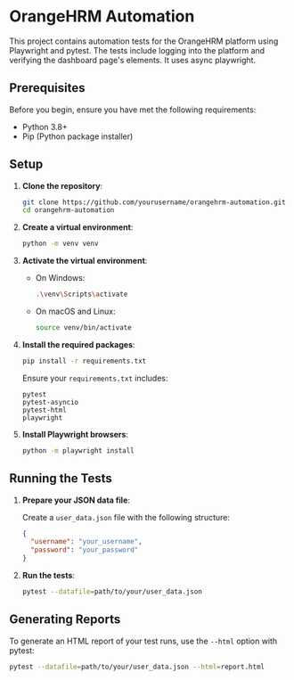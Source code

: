 # OrangeHRM Automation

This project contains automation tests for the OrangeHRM platform using Playwright and pytest. The tests include logging into the platform and verifying the dashboard page's elements.
It uses async playwright.
## Prerequisites

Before you begin, ensure you have met the following requirements:

- Python 3.8+
- Pip (Python package installer)

## Setup

1. **Clone the repository**:

    ```sh
    git clone https://github.com/yourusername/orangehrm-automation.git
    cd orangehrm-automation
    ```

2. **Create a virtual environment**:

    ```sh
    python -m venv venv
    ```

3. **Activate the virtual environment**:

    - On Windows:

      ```sh
      .\venv\Scripts\activate
      ```

    - On macOS and Linux:

      ```sh
      source venv/bin/activate
      ```

4. **Install the required packages**:

    ```sh
    pip install -r requirements.txt
    ```

    Ensure your `requirements.txt` includes:

    ```plaintext
    pytest
    pytest-asyncio
    pytest-html
    playwright
    ```

5. **Install Playwright browsers**:

    ```sh
    python -m playwright install
    ```

## Running the Tests

1. **Prepare your JSON data file**:

    Create a `user_data.json` file with the following structure:

    ```json
    {
      "username": "your_username",
      "password": "your_password"
    }
    ```

2. **Run the tests**:

    ```sh
    pytest --datafile=path/to/your/user_data.json
    ```

## Generating Reports

To generate an HTML report of your test runs, use the `--html` option with pytest:

```sh
pytest --datafile=path/to/your/user_data.json --html=report.html

